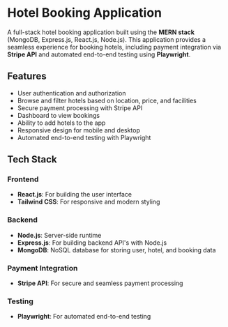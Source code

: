 # Hotel Booking Application

A full-stack hotel booking application built using the **MERN stack** (MongoDB, Express.js, React.js, Node.js). 
This application provides a seamless experience for booking hotels, including payment integration via **Stripe API** and automated end-to-end testing using **Playwright**.

## Features

- User authentication and authorization
- Browse and filter hotels based on location, price, and facilities
- Secure payment processing with Stripe API
- Dashboard to view bookings
- Ability to add hotels to the app
- Responsive design for mobile and desktop
- Automated end-to-end testing with Playwright

## Tech Stack

### Frontend
- **React.js**: For building the user interface
- **Tailwind CSS**: For responsive and modern styling

### Backend
- **Node.js**: Server-side runtime
- **Express.js**: For building backend API's with Node.js
- **MongoDB**: NoSQL database for storing user, hotel, and booking data

### Payment Integration
- **Stripe API**: For secure and seamless payment processing

### Testing
- **Playwright**: For automated end-to-end testing

